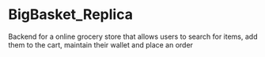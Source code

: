 # BigBasket_Replica

Backend for a online grocery store that allows users to search for items, add them to the cart, maintain their wallet and place an order

